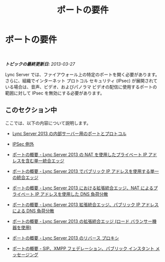 ﻿---
title: ポートの要件
TOCTitle: ポートの要件
ms:assetid: 9a6c1300-ef88-4181-a8f1-43cd3093962b
ms:mtpsurl: https://technet.microsoft.com/ja-jp/library/Gg398798(v=OCS.15)
ms:contentKeyID: 48272995
ms.date: 05/19/2016
mtps_version: v=OCS.15
ms.translationtype: HT
---

# ポートの要件

 

_**トピックの最終更新日:** 2013-03-27_

Lync Server では、ファイアウォール上の特定のポートを開く必要があります。さらに、組織でインターネット プロトコル セキュリティ (IPsec) が展開されている場合は、音声、ビデオ、およびパノラマ ビデオの配信に使用するポートの範囲に対して IPsec を無効にする必要があります。

## このセクション中

ここでは、以下の内容について説明します。

  - [Lync Server 2013 の内部サーバー用のポートとプロトコル](lync-server-2013-ports-and-protocols-for-internal-servers.md)

  - [IPSec 例外](lync-server-2013-ipsec-exceptions.md)

  - [ポートの概要 - Lync Server 2013 の NAT を使用したプライベート IP アドレスを含む単一統合エッジ](lync-server-2013-port-summary-single-consolidated-edge-with-private-ip-addresses-using-nat.md)

  - [ポートの概要 - Lync Server 2013 でパブリック IP アドレスを使用する単一の統合エッジ](lync-server-2013-port-summary-single-consolidated-edge-with-public-ip-addresses.md)

  - [ポートの概要 - Lync Server 2013 における拡張統合エッジ、NAT によるプライベート IP アドレスを使用した DNS 負荷分散](lync-server-2013-port-summary-scaled-consolidated-edge-dns-load-balancing-with-private-ip-addresses-using-nat.md)

  - [ポートの概要 - Lync Server 2013 拡張統合エッジ、パブリック IP アドレスによる DNS 負荷分散](lync-server-2013-port-summary-scaled-consolidated-edge-dns-load-balancing-with-public-ip-addresses.md)

  - [ポートの概要 - Lync Server 2013 の拡張統合エッジ (ロード バランサー機器を使用)](lync-server-2013-port-summary-scaled-consolidated-edge-with-hardware-load-balancers.md)

  - [ポートの概要 - Lync Server 2013 のリバース プロキシ](lync-server-2013-port-summary-reverse-proxy.md)

  - [ポートの概要 - SIP、XMPP フェデレーション、パブリック インスタント メッセージング](lync-server-2013-port-summary-sip-xmpp-federation-and-public-instant-messaging.md)

